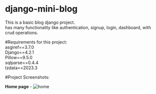 # django-mini-blog
This is a basic blog django project.   
has many functionality like authentication, signup, login, dashboard, with crud operations.       

#Requirements for this project:    
asgiref==3.7.0   
Django==4.2.1   
Pillow==9.5.0   
sqlparse==0.4.4   
tzdata==2023.3   


#Project Screenshots:

**Home page** -
![home](https://github.com/SivaraamKR/django-mini-blog/assets/98171716/5425c561-8100-4fc8-92e3-85bb0fe47fad)
